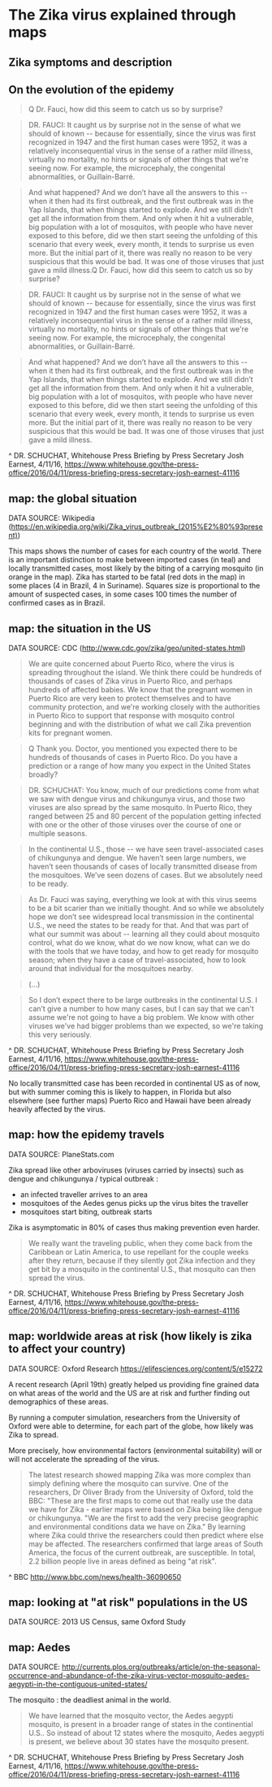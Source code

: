 # The Zika virus explained through maps


## Zika symptoms and description

## On the evolution of the epidemy

> Q Dr. Fauci, how did this seem to catch us so by surprise?

> DR. FAUCI: It caught us by surprise not in the sense of what we should of known -- because for essentially, since the virus was first recognized in 1947 and the first human cases were 1952, it was a relatively inconsequential virus in the sense of a rather mild illness, virtually no mortality, no hints or signals of other things that we're seeing now. For example, the microcephaly, the congenital abnormalities, or Guillain-Barré.

> And what happened? And we don’t have all the answers to this -- when it then had its first outbreak, and the first outbreak was in the Yap Islands, that when things started to explode. And we still didn’t get all the information from them. And only when it hit a vulnerable, big population with a lot of mosquitos, with people who have never exposed to this before, did we then start seeing the unfolding of this scenario that every week, every month, it tends to surprise us even more. But the initial part of it, there was really no reason to be very suspicious that this would be bad. It was one of those viruses that just gave a mild illness.Q Dr. Fauci, how did this seem to catch us so by surprise?

> DR. FAUCI: It caught us by surprise not in the sense of what we should of known -- because for essentially, since the virus was first recognized in 1947 and the first human cases were 1952, it was a relatively inconsequential virus in the sense of a rather mild illness, virtually no mortality, no hints or signals of other things that we're seeing now. For example, the microcephaly, the congenital abnormalities, or Guillain-Barré.

> And what happened? And we don’t have all the answers to this -- when it then had its first outbreak, and the first outbreak was in the Yap Islands, that when things started to explode. And we still didn’t get all the information from them. And only when it hit a vulnerable, big population with a lot of mosquitos, with people who have never exposed to this before, did we then start seeing the unfolding of this scenario that every week, every month, it tends to surprise us even more. But the initial part of it, there was really no reason to be very suspicious that this would be bad. It was one of those viruses that just gave a mild illness.

^ DR. SCHUCHAT, Whitehouse Press Briefing by Press Secretary Josh Earnest, 4/11/16, https://www.whitehouse.gov/the-press-office/2016/04/11/press-briefing-press-secretary-josh-earnest-41116

## map: the global situation

DATA SOURCE: Wikipedia (https://en.wikipedia.org/wiki/Zika_virus_outbreak_(2015%E2%80%93present))

This maps shows the number of cases for each country of the world.
There is an important distinction to make between imported cases (in teal) and locally transmitted cases, most likely by the biting of a carrying mosquito (in orange in the map).
Zika has started to be fatal (red dots in the map) in some places (4 in Brazil, 4 in Suriname).
Squares size is proportional to the amount of suspected cases, in some cases 100 times the number of confirmed cases as in Brazil.

## map: the situation in the US

DATA SOURCE: CDC (http://www.cdc.gov/zika/geo/united-states.html)


> We are quite concerned about Puerto Rico, where the virus is spreading throughout the island. We think there could be hundreds of thousands of cases of Zika virus in Puerto Rico, and perhaps hundreds of affected babies. We know that the pregnant women in Puerto Rico are very keen to protect themselves and to have community protection, and we're working closely with the authorities in Puerto Rico to support that response with mosquito control beginning and with the distribution of what we call Zika prevention kits for pregnant women.

>Q Thank you. Doctor, you mentioned you expected there to be hundreds of thousands of cases in Puerto Rico. Do you have a prediction or a range of how many you expect in the United States broadly?

>DR. SCHUCHAT: You know, much of our predictions come from what we saw with dengue virus and chikungunya virus, and those two viruses are also spread by the same mosquito. In Puerto Rico, they ranged between 25 and 80 percent of the population getting infected with one or the other of those viruses over the course of one or multiple seasons.

> In the continental U.S., those -- we have seen travel-associated cases of chikungunya and dengue. We haven’t seen large numbers, we haven’t seen thousands of cases of locally transmitted disease from the mosquitoes. We’ve seen dozens of cases. But we absolutely need to be ready.

> As Dr. Fauci was saying, everything we look at with this virus seems to be a bit scarier than we initially thought. And so while we absolutely hope we don’t see widespread local transmission in the continental U.S., we need the states to be ready for that. And that was part of what our summit was about -- learning all they could about mosquito control, what do we know, what do we now know, what can we do with the tools that we have today, and how to get ready for mosquito season; when they have a case of travel-associated, how to look around that individual for the mosquitoes nearby.

> (...)

>So I don’t expect there to be large outbreaks in the continental U.S. I can’t give a number to how many cases, but I can say that we can't assume we're not going to have a big problem. We know with other viruses we've had bigger problems than we expected, so we're taking this very seriously.

^ DR. SCHUCHAT, Whitehouse Press Briefing by Press Secretary Josh Earnest, 4/11/16, https://www.whitehouse.gov/the-press-office/2016/04/11/press-briefing-press-secretary-josh-earnest-41116


No locally transmitted case has been recorded in continental US as of now, but with summer coming this is likely to happen, in Florida but also elsewhere (see further maps)
Puerto Rico and Hawaii have been already heavily affected by the virus.

## map: how the epidemy travels

DATA SOURCE: PlaneStats.com

Zika spread like other arboviruses (viruses carried by insects) such as dengue and chikungunya / typical outbreak :
- an infected traveller arrives to an area
- mosquitoes of the Aedes genus picks up the virus bites the traveller
- mosquitoes start biting, outbreak starts

Zika is asymptomatic in 80% of cases thus making prevention even harder.

> We really want the traveling public, when they come back from the Caribbean or Latin America, to use repellant for the couple weeks after they return, because if they silently got Zika infection and they get bit by a mosquito in the continental U.S., that mosquito can then spread the virus.

^ DR. SCHUCHAT, Whitehouse Press Briefing by Press Secretary Josh Earnest, 4/11/16, https://www.whitehouse.gov/the-press-office/2016/04/11/press-briefing-press-secretary-josh-earnest-41116

## map: worldwide areas at risk (how likely is zika to affect your country)

DATA SOURCE: Oxford Research https://elifesciences.org/content/5/e15272

A recent research (April 19th) greatly helped us providing fine grained data on what areas of the world and the US are at risk and further finding out demographics of these areas.

By running a computer simulation, researchers from the University of Oxford were able to determine, for each part of the globe, how likely was Zika to spread.

More precisely, how environmental factors (environmental suitability) will or will not accelerate the spreading of the virus.




>The latest research showed mapping Zika was more complex than simply defining where the mosquito can survive.
One of the researchers, Dr Oliver Brady from the University of Oxford, told the BBC: "These are the first maps to come out that really use the data we have for Zika - earlier maps were based on Zika being like dengue or chikungunya.
"We are the first to add the very precise geographic and environmental conditions data we have on Zika."
By learning where Zika could thrive the researchers could then predict where else may be affected. The researchers confirmed that large areas of South America, the focus of the current outbreak, are susceptible.
In total, 2.2 billion people live in areas defined as being "at risk".

^ BBC http://www.bbc.com/news/health-36090650



## map: looking at "at risk" populations in the US

DATA SOURCE: 2013 US Census, same Oxford Study


## map: Aedes


DATA SOURCE: http://currents.plos.org/outbreaks/article/on-the-seasonal-occurrence-and-abundance-of-the-zika-virus-vector-mosquito-aedes-aegypti-in-the-contiguous-united-states/

The mosquito : the deadliest animal in the world.


>We have learned that the mosquito vector, the Aedes aegypti mosquito, is present in a broader range of states in the continential U.S.. So instead of about 12 states where the mosquito, Aedes aegypti is present, we believe about 30 states have the mosquito present.

^ DR. SCHUCHAT, Whitehouse Press Briefing by Press Secretary Josh Earnest, 4/11/16, https://www.whitehouse.gov/the-press-office/2016/04/11/press-briefing-press-secretary-josh-earnest-41116
